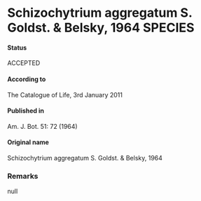 Schizochytrium aggregatum S. Goldst. & Belsky, 1964 SPECIES
=======

#### Status
ACCEPTED

#### According to
The Catalogue of Life, 3rd January 2011

#### Published in
Am. J. Bot. 51: 72 (1964)

#### Original name
Schizochytrium aggregatum S. Goldst. & Belsky, 1964

### Remarks
null